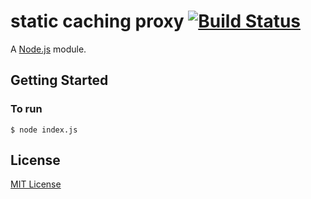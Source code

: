 # static caching proxy [![Build Status](https://secure.travis-ci.org/ShiningRay/static-caching-proxy.png?branch=master)](https://travis-ci.org/ShiningRay/static-caching-proxy)

A [Node.js](http://nodejs.org) module.




## Getting Started

### To run

```
$ node index.js
```

## License

[MIT License](http://en.wikipedia.org/wiki/MIT_License)
